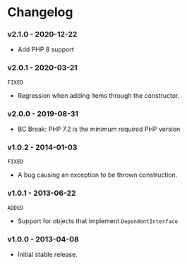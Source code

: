 # Changelog

### v2.1.0 - 2020-12-22

- Add PHP 8 support

### v2.0.1 - 2020-03-21

`FIXED`

- Regression when adding items through the constructor.

### v2.0.0 - 2019-08-31

- BC Break: PHP 7.2 is the minimum required PHP version

### v1.0.2 - 2014-01-03

`FIXED`

- A bug causing an exception to be thrown construction.

### v1.0.1 - 2013-06-22

`ADDED`

- Support for objects that implement `DependentInterface`

### v1.0.0 - 2013-04-08

- Initial stable release.
